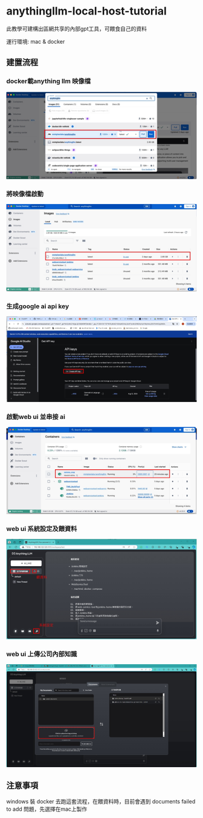 # anythingllm-local-host-tutorial
此教學可建構出區網共享的內部gpt工具，可餵食自己的資料

運行環境: mac & docker

## 建置流程

### docker載anything llm 映像檔

![im1](https://github.com/weitsunglin/anythingllm-local-host-tutorial/blob/main/1723455553813.jpg)

### 將映像檔啟動

![im1](https://github.com/weitsunglin/anythingllm-local-host-tutorial/blob/main/1723455453198.jpg)

### 生成google ai api key

![im1](https://github.com/weitsunglin/anythingllm-local-host-tutorial/blob/main/1723455566086.jpg)

### 啟動web ui 並串接 ai 

![im1](https://github.com/weitsunglin/anythingllm-local-host-tutorial/blob/main/1723455437575.jpg)


### web ui 系統設定及餵資料

![im1](https://github.com/weitsunglin/anythingllm-local-host-tutorial/blob/main/1723455878552.jpg)

### web ui 上傳公司內部知識

![im1](https://github.com/weitsunglin/anythingllm-local-host-tutorial/blob/main/1723455592766.jpg)

## 注意事項

windows 裝 docker 去跑這套流程，在餵資料時，目前會遇到 documents failed to add 問題，先選擇在mac上製作
